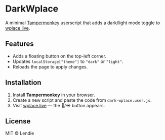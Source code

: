 # DarkWplace

A minimal [Tampermonkey](https://tampermonkey.net/) userscript that adds a dark/light mode toggle to [wplace.live](https://wplace.live).

## Features
- Adds a floating button on the top-left corner.
- Updates `localStorage["theme"]` to `"dark"` or `"light"`.
- Reloads the page to apply changes.

## Installation
1. Install **Tampermonkey** in your browser.
2. Create a new script and paste the code from `dark-wplace.user.js`.
3. Visit [wplace.live](https://wplace.live) — the 🌙/☀️ button appears.

## License
MIT © Lendie